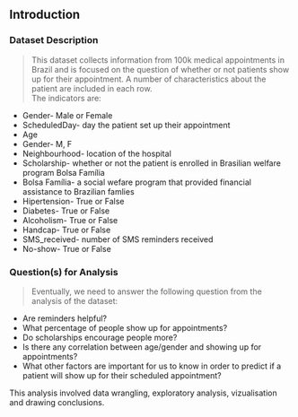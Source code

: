 ## Introduction

### Dataset Description 

> This dataset collects information from 100k medical appointments in Brazil and is focused on the question of whether or not patients show up for their appointment. A number of characteristics about the patient are included in each row.  
The indicators are:	
* Gender-  Male or Female   
* ScheduledDay-  day the patient set up their appointment  
* Age
* Gender- M, F
* Neighbourhood-  location of the hospital  
* Scholarship- whether or not the patient is enrolled in Brasilian welfare program Bolsa Família  
* Bolsa Família- a social wefare program that provided financial assistance to Brazilian famlies  
* Hipertension- True or False	 
* Diabetes- True or False  
* Alcoholism-	True or False  
* Handcap- True or False  
* SMS_received-	number of SMS reminders received   
* No-show- True or False  


 ### Question(s) for Analysis
> Eventually, we need to answer the following question from the analysis of the dataset:
*  Are reminders helpful?
*  What percentage of people show up for appointments?
*  Do scholarships encourage people more?
*  Is there any correlation between age/gender and showing up for appointments?
*  What other factors are important for us to know in order to predict if a patient will show up for their scheduled appointment?



This analysis involved data wrangling, exploratory analysis, vizualisation and drawing conclusions. 
